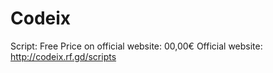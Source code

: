 # Codeix
Script: Free
Price on official website: 00,00€
Official website: http://codeix.rf.gd/scripts
